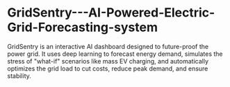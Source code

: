 # GridSentry---AI-Powered-Electric-Grid-Forecasting-system
GridSentry is an interactive AI dashboard designed to future-proof the power grid. It uses deep learning to forecast energy demand, simulates the stress of "what-if" scenarios like mass EV charging, and automatically optimizes the grid load to cut costs, reduce peak demand, and ensure stability.
